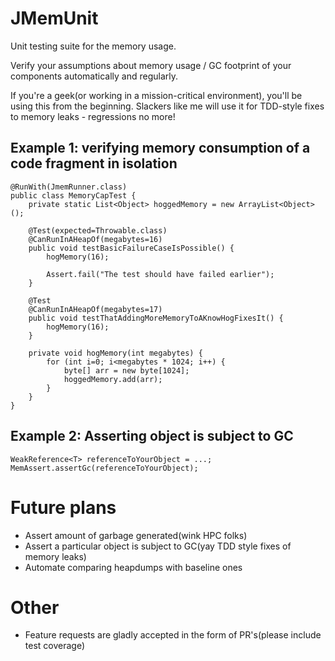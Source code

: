 # JMemUnit
Unit testing suite for the memory usage.

Verify your assumptions about memory usage / GC footprint of your components automatically and regularly.

If you're a geek(or working in a mission-critical environment), you'll be using this from the beginning.
Slackers like me will use it for TDD-style fixes to memory leaks - regressions no more!

## Example 1: verifying memory consumption of a code fragment in isolation

    @RunWith(JmemRunner.class)
    public class MemoryCapTest {
        private static List<Object> hoggedMemory = new ArrayList<Object>();
        
        @Test(expected=Throwable.class)
        @CanRunInAHeapOf(megabytes=16)
        public void testBasicFailureCaseIsPossible() {
            hogMemory(16);
            
            Assert.fail("The test should have failed earlier");
        }
        
        @Test
        @CanRunInAHeapOf(megabytes=17)
        public void testThatAddingMoreMemoryToAKnowHogFixesIt() {
            hogMemory(16);
        }

        private void hogMemory(int megabytes) {
            for (int i=0; i<megabytes * 1024; i++) {
                byte[] arr = new byte[1024];
                hoggedMemory.add(arr);
            }
        }
    }

## Example 2: Asserting object is subject to GC

    WeakReference<T> referenceToYourObject = ...;
    MemAssert.assertGc(referenceToYourObject);

# Future plans
* Assert amount of garbage generated(wink HPC folks)
* Assert a particular object is subject to GC(yay TDD style fixes of memory leaks)
* Automate comparing heapdumps with baseline ones

# Other
* Feature requests are gladly accepted in the form of PR's(please include test coverage)
